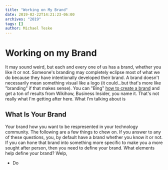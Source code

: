 ```yaml
---
title: "Working on My Brand"
date: 2019-02-22T14:21:23-06:00
archives: "2019"
tags: []
author: Michael Teske
---
```

# Working on my Brand

 It may sound weird, but each and every one of us has a brand, whether you like it or not. Someone's branding may completely eclipse most of what we do because they have intentionally developed their brand. A brand doesn't necessarily mean something visual like a logo (it could...but that's more like "branding" if that makes sense). You can "Bing" [how to create a brand](https://www.bing.com/search?q=how+to+create+a+brand&PC=U316&FORM=CHROMN) and get a ton of results from Wikihow, Business Insider, you name it. That's not really what I'm getting after here. What I'm talking about is 
 

## What Is Your Brand

 Your brand how you want to be respresented in your technology community. The following are a few things to chew on. If you answer to any of these questions, you, by default have a brand whether you know it or not. If you can hone that brand into something more specific to make you a more sought after person, then you need to define your brand. What elements help define your brand? Welp, 
 + Do 
